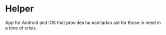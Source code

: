 # Helper
App for Android and IOS that provides humanitarian aid for those in need in a time of crisis.
